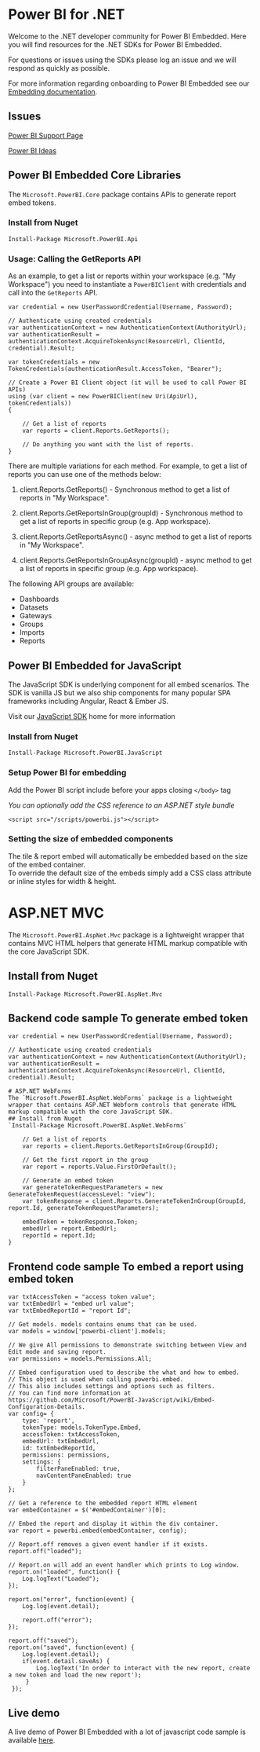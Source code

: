 # Power BI for .NET

Welcome to the .NET developer community for Power BI Embedded.  Here you will find resources for the .NET SDKs for Power BI Embedded.

For questions or issues using the SDKs please log an issue and we will respond as quickly as possible.

For more information regarding onboarding to Power BI Embedded see our [Embedding documentation](https://powerbi.microsoft.com/en-us/documentation/powerbi-developer-embedding/).

## Issues
[Power BI Support Page](https://powerbi.microsoft.com/en-us/support/)

[Power BI Ideas](https://ideas.powerbi.com)

## Power BI Embedded Core Libraries
The `Microsoft.PowerBI.Core` package contains APIs to generate report embed tokens.

### Install from Nuget
`Install-Package Microsoft.PowerBI.Api`

### Usage: Calling the GetReports API
As an example, to get a list or reports within your workspace (e.g. "My Workspace") you need to instantiate a `PowerBIClient` with credentials and call into the `GetReports` API.
```
var credential = new UserPasswordCredential(Username, Password);

// Authenticate using created credentials
var authenticationContext = new AuthenticationContext(AuthorityUrl);
var authenticationResult = authenticationContext.AcquireTokenAsync(ResourceUrl, ClientId, credential).Result;

var tokenCredentials = new TokenCredentials(authenticationResult.AccessToken, "Bearer");

// Create a Power BI Client object (it will be used to call Power BI APIs)
using (var client = new PowerBIClient(new Uri(ApiUrl), tokenCredentials))
{

    // Get a list of reports
    var reports = client.Reports.GetReports();

    // Do anything you want with the list of reports.
}

```

There are multiple variations for each method. For example, to get a list of reports you can use one of the methods below:

1) client.Reports.GetReports() - Synchronous method to get a list of reports in "My Workspace".

2) client.Reports.GetReportsInGroup(groupId) - Synchronous method to get a list of reports in specific group (e.g. App workspace).

3) client.Reports.GetReportsAsync() - async method to get a list of reports in "My Workspace".

4) client.Reports.GetReportsInGroupAsync(groupId) - async method to get a list of reports in specific group (e.g. App workspace).


The following API groups are available:

- Dashboards
- Datasets
- Gateways
- Groups
- Imports
- Reports

## Power BI Embedded for JavaScript
The JavaScript SDK is underlying component for all embed scenarios.  The SDK is vanilla JS but we also ship components for many popular SPA frameworks including Angular, React & Ember JS.  

Visit our [JavaScript SDK](https://github.com/Microsoft/powerbi-javascript) home for more information

### Install from Nuget
`Install-Package Microsoft.PowerBI.JavaScript`

### Setup Power BI for embedding
Add the Power BI script include before your apps closing `</body>` tag

*You can optionally add the CSS reference to an ASP.NET style bundle*

`<script src="/scripts/powerbi.js"></script>`

### Setting the size of embedded components
The tile & report embed will automatically be embedded based on the size of the embed container.  
To override the default size of the embeds simply add a CSS class attribute or inline styles for width & height.

# ASP.NET MVC
The `Microsoft.PowerBI.AspNet.Mvc` package is a lightweight wrapper that contains MVC HTML helpers that generate HTML markup compatible with the core JavaScript SDK.

## Install from Nuget
`Install-Package Microsoft.PowerBI.AspNet.Mvc`

## Backend code sample To generate embed token

```
var credential = new UserPasswordCredential(Username, Password);

// Authenticate using created credentials
var authenticationContext = new AuthenticationContext(AuthorityUrl);
var authenticationResult = authenticationContext.AcquireTokenAsync(ResourceUrl, ClientId, credential).Result;

# ASP.NET WebForms
The `Microsoft.PowerBI.AspNet.WebForms` package is a lightweight wrapper that contains ASP.NET Webform controls that generate HTML markup compatible with the core JavaScript SDK.
## Install from Nuget
`Install-Package Microsoft.PowerBI.AspNet.WebForms`

    // Get a list of reports
    var reports = client.Reports.GetReportsInGroup(GroupId);

    // Get the first report in the group
    var report = reports.Value.FirstOrDefault();

    // Generate an embed token
    var generateTokenRequestParameters = new GenerateTokenRequest(accessLevel: "view");
    var tokenResponse = client.Reports.GenerateTokenInGroup(GroupId, report.Id, generateTokenRequestParameters);

    embedToken = tokenResponse.Token;
    embedUrl = report.EmbedUrl;
    reportId = report.Id;
}
```

## Frontend code sample To embed a report using embed token
```
var txtAccessToken = "access token value";
var txtEmbedUrl = "embed url value";
var txtEmbedReportId = "report Id";
 
// Get models. models contains enums that can be used.
var models = window['powerbi-client'].models;
 
// We give All permissions to demonstrate switching between View and Edit mode and saving report.
var permissions = models.Permissions.All;
 
// Embed configuration used to describe the what and how to embed.
// This object is used when calling powerbi.embed.
// This also includes settings and options such as filters.
// You can find more information at https://github.com/Microsoft/PowerBI-JavaScript/wiki/Embed-Configuration-Details.
var config= {
    type: 'report',
    tokenType: models.TokenType.Embed,
    accessToken: txtAccessToken,
    embedUrl: txtEmbedUrl,
    id: txtEmbedReportId,
    permissions: permissions,
    settings: {
        filterPaneEnabled: true,
        navContentPaneEnabled: true
    }
};
 
// Get a reference to the embedded report HTML element
var embedContainer = $('#embedContainer')[0];
 
// Embed the report and display it within the div container.
var report = powerbi.embed(embedContainer, config);
 
// Report.off removes a given event handler if it exists.
report.off("loaded");
 
// Report.on will add an event handler which prints to Log window.
report.on("loaded", function() {
    Log.logText("Loaded");
});
 
report.on("error", function(event) {
    Log.log(event.detail);
     
    report.off("error");
});
 
report.off("saved");
report.on("saved", function(event) {
    Log.log(event.detail);
    if(event.detail.saveAs) {
        Log.logText('In order to interact with the new report, create a new token and load the new report');
     }
 });
```

## Live demo
A live demo of Power BI Embedded with a lot of javascript code sample is available [here](https://microsoft.github.io/PowerBI-JavaScript/demo/v2-demo/index.html).
